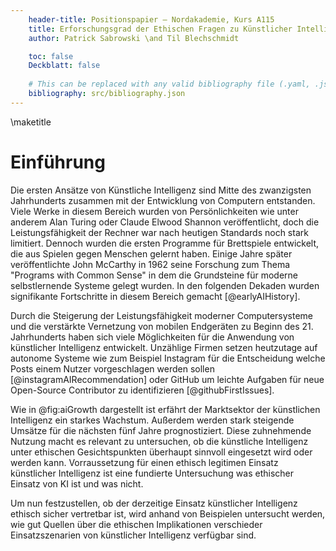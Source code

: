 ```yaml
---
    header-title: Positionspapier — Nordakademie, Kurs A115
    title: Erforschungsgrad der Ethischen Fragen zu Künstlicher Intelligenz
    author: Patrick Sabrowski \and Til Blechschmidt

    toc: false
    Deckblatt: false
    
    # This can be replaced with any valid bibliography file (.yaml, .json, .bib)
    bibliography: src/bibliography.json
---
```


\maketitle

# Einführung

<!-- Geschichte der KI -->

Die ersten Ansätze von Künstliche Intelligenz sind Mitte des zwanzigsten Jahrhunderts zusammen mit der Entwicklung von Computern entstanden. Viele Werke in diesem Bereich wurden von Persönlichkeiten wie unter anderem Alan Turing oder Claude Elwood Shannon veröffentlicht, doch die Leistungsfähigkeit der Rechner war nach heutigen Standards noch stark limitiert. Dennoch wurden die ersten Programme für Brettspiele entwickelt, die aus Spielen gegen Menschen gelernt haben. Einige Jahre später veröffentlichte John McCarthy in 1962 seine Forschung zum Thema "Programs with Common Sense" in dem die Grundsteine für moderne selbstlernende Systeme gelegt wurden. In den folgenden Dekaden wurden signifikante Fortschritte in diesem Bereich gemacht [@earlyAIHistory].

Durch die Steigerung der Leistungsfähigkeit moderner Computersysteme und die verstärkte Vernetzung von mobilen Endgeräten zu Beginn des 21. Jahrhunderts haben sich viele Möglichkeiten für die Anwendung von künstlicher Intelligenz entwickelt. Unzählige Firmen setzen heutzutage auf autonome Systeme wie zum Beispiel Instagram für die Entscheidung welche Posts einem Nutzer vorgeschlagen werden sollen [@instagramAIRecommendation] oder GitHub um leichte Aufgaben für neue Open-Source Contributor zu identifizieren [@githubFirstIssues].

<!-- Relevanz -->

Wie in @fig:aiGrowth dargestellt ist erfährt der Marktsektor der künstlichen Intelligenz ein starkes Wachstum. Außerdem werden stark steigende Umsätze für die nächsten fünf Jahre prognostiziert. Diese zuhnehmende Nutzung macht es relevant zu untersuchen, ob die künstliche Intelligenz unter ethischen Gesichtspunkten überhaupt sinnvoll eingesetzt wird oder werden kann. Vorraussetzung für einen ethisch legitimen Einsatz künstlicher Intelligenz ist eine fundierte Untersuchung was ethischer Einsatz von KI ist und was nicht.

<!-- Themenabgrenzung -->

Um nun festzustellen, ob der derzeitige Einsatz künstlicher Intelligenz ethisch sicher vertretbar ist, wird anhand von Beispielen untersucht werden, wie gut Quellen über die ethischen Implikationen verschieder Einsatzszenarien von künstlicher Intelligenz verfügbar sind.
